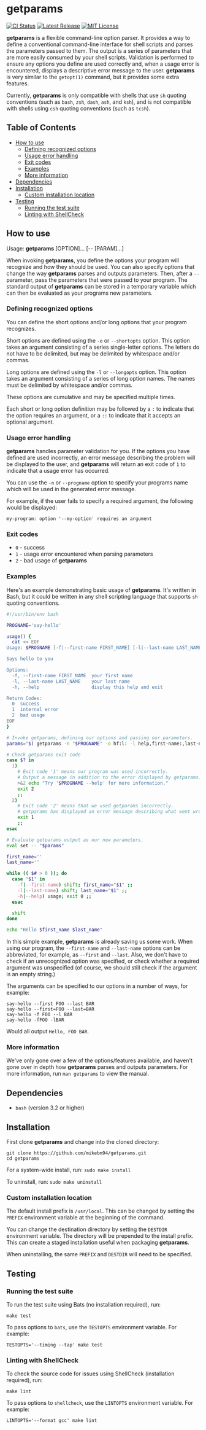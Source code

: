 # getparams

[![CI Status](https://github.com/mikebm94/getparams/workflows/CI/badge.svg)](https://github.com/mikebm94/getparams/actions?query=workflow%3ACI)
[![Latest Release](https://img.shields.io/github/v/release/mikebm94/getparams)](https://github.com/mikebm94/getparams/releases/latest)
[![MIT License](https://img.shields.io/github/license/mikebm94/getparams)](https://github.com/mikebm94/getparams/blob/main/LICENSE)


**getparams** is a flexible command-line option parser. It provides a way to define a conventional command-line interface for shell scripts and parses the parameters passed to them. The output is a series of parameters that are more easily consumed by your shell scripts. Validation is performed to ensure any options you define are used correctly and, when a usage error is encountered, displays a descriptive error message to the user. **getparams** is very similar to the `getopt(1)` command, but it provides some extra features.

Currently, **getparams** is only compatible with shells that use `sh` quoting conventions (such as `bash`, `zsh`, `dash`, `ash`, and `ksh`), and is not compatible with shells using `csh` quoting conventions (such as `tcsh`).

## Table of Contents

* [How to use](#how-to-use)
  * [Defining recognized options](#defining-recognized-options)
  * [Usage error handling](#usage-error-handling)
  * [Exit codes](#exit-codes)
  * [Examples](#examples)
  * [More information](#more-information)
* [Dependencies](#dependencies)
* [Installation](#installation)
  * [Custom installation location](#custom-installation-location)
* [Testing](#testing)
  * [Running the test suite](#running-the-test-suite)
  * [Linting with ShellCheck](#linting-with-shellcheck)

## How to use

Usage: **getparams** [OPTION]... [-- [PARAM]...]

When invoking **getparams**, you define the options your program will recognize and how they should be used. You can also specify options that change the way **getparams** parses and outputs parameters. Then, after a `--` parameter, pass the parameters that were passed to your program. The standard output of **getparams** can be stored in a temporary variable which can then be evaluated as your programs new parameters.

### Defining recognized options

You can define the short options and/or long options that your program recognizes.

Short options are defined using the `-o` or `--shortopts` option. This option takes an argument consisting of a series single-letter options. The letters do not have to be delimited, but may be delimited by whitespace and/or commas.

Long options are defined using the `-l` or `--longopts` option. This option takes an argument consisting of a series of long option names. The names must be delimited by whitespace and/or commas.

These options are cumulative and may be specified multiple times.

Each short or long option definition may be followed by a `:` to indicate that the option requires an argument, or a `::` to indicate that it accepts an optional argument.

### Usage error handling

**getparams** handles parameter validation for you. If the options you have defined are used incorrectly, an error message describing the problem will be displayed to the user, and **getparams** will return an exit code of `1` to indicate that a usage error has occurred.

You can use the `-n` or `--progname` option to specify your programs name which will be used in the generated error message.

For example, if the user fails to specify a required argument, the following would be displayed:
```
my-program: option '--my-option' requires an argument
```

### Exit codes

* `0` - success
* `1` - usage error encountered when parsing parameters
* `2` - bad usage of **getparams**

### Examples

Here's an example demonstrating basic usage of **getparams**. It's written in Bash, but it could be written in any shell scripting language that supports `sh` quoting conventions.

```bash
#!/usr/bin/env bash

PROGNAME='say-hello'

usage() {
  cat << EOF
Usage: $PROGNAME [-f|--first-name FIRST_NAME] [-l|--last-name LAST_NAME]

Says hello to you

Options:
  -f, --first-name FIRST_NAME  your first name
  -l, --last-name LAST_NAME    your last name
  -h, --help                   display this help and exit

Return Codes:
  0  success
  1  internal error
  2  bad usage
EOF
}

# Invoke getparams, defining our options and passing our parameters.
params="$( getparams -n "$PROGNAME" -o hf:l: -l help,first-name:,last-name: -- "$@" )"

# Check getparams exit code
case $? in
  1)
    # Exit code '1' means our program was used incorrectly.
    # Output a message in addition to the error displayed by getparams.
    >&2 echo "Try '$PROGNAME --help' for more information."
    exit 2
    ;;
  2)
    # Exit code '2' means that we used getparams incorrectly.
    # getparams has displayed an error message describing what went wrong.
    exit 1
    ;;
esac

# Evaluate getparams output as our new parameters.
eval set -- "$params"

first_name=''
last_name=''

while (( $# > 0 )); do
  case "$1" in
    -f|--first-name) shift; first_name="$1" ;;
    -l|--last-name) shift; last_name="$1" ;;
    -h|--help) usage; exit 0 ;;
  esac

  shift
done

echo "Hello $first_name $last_name"
```

In this simple example, **getparams** is already saving us some work. When using our program, the `--first-name` and `--last-name` options can be abbreviated, for example, as `--first` and `--last`. Also, we don't have to check if an unrecognized option was specified, or check whether a required argument was unspecified (of course, we should still check if the argument is an empty string.)

The arguments can be specified to our options in a number of ways, for example:
```
say-hello --first FOO --last BAR
say-hello --first=FOO --last=BAR
say-hello -f FOO --l BAR
say-hello -fFOO -lBAR
```

Would all output `Hello, FOO BAR`.

### More information

We've only gone over a few of the options/features available, and haven't gone over in depth how **getparams** parses and outputs parameters. For more information, run `man getparams` to view the manual.

## Dependencies

* `bash` (version 3.2 or higher)

## Installation

First clone **getparams** and change into the cloned directory:
```
git clone https://github.com/mikebm94/getparams.git
cd getparams
```

For a system-wide install, run: `sudo make install`

To uninstall, run: `sudo make uninstall`

### Custom installation location

The default install prefix is `/usr/local`. This can be changed by setting the `PREFIX` environment variable at the beginning of the command.

You can change the destination directory by setting the `DESTDIR` environment variable. The directory will be prepended to the install prefix. This can create a staged installation useful when packaging **getparams**.

When uninstalling, the same `PREFIX` and `DESTDIR` will need to be specified.

## Testing

### Running the test suite

To run the test suite using Bats (no installation required), run:
```
make test
```

To pass options to `bats`, use the `TESTOPTS` environment variable. For example:
```
TESTOPTS='--timing --tap' make test
```

### Linting with ShellCheck

To check the source code for issues using ShellCheck (installation required), run:
```
make lint
```

To pass options to `shellcheck`, use the `LINTOPTS` environment variable. For example:
```
LINTOPTS='--format gcc' make lint
```
